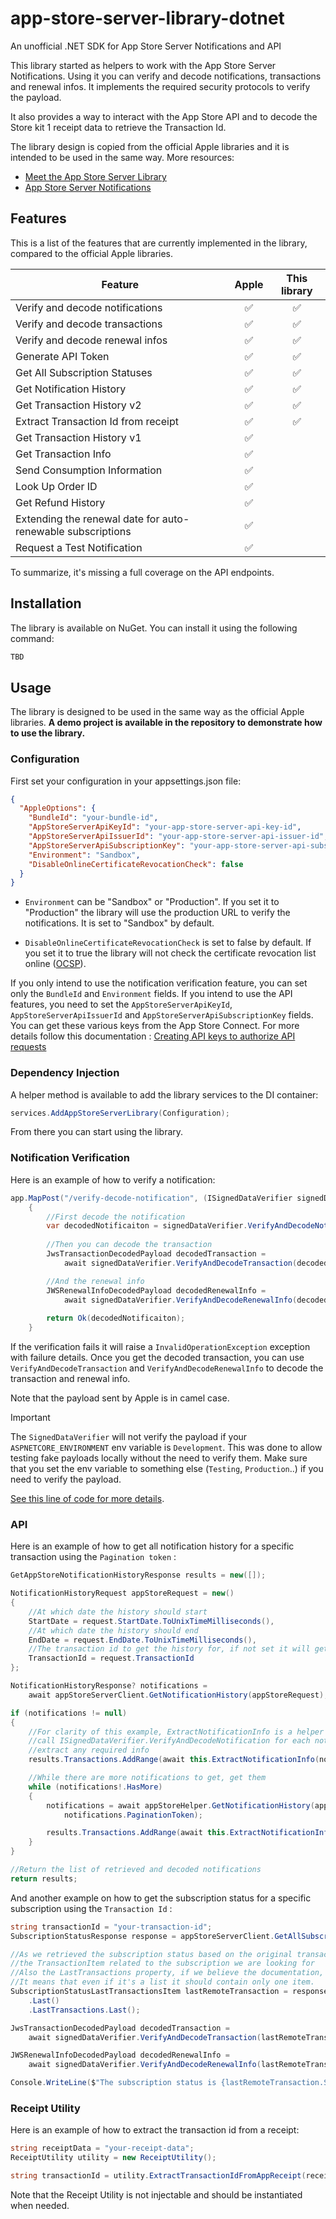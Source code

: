 # app-store-server-library-dotnet
An unofficial .NET SDK for App Store Server Notifications and API

This library started as helpers to work with the App Store Server Notifications. Using it you can verify and decode notifications, transactions and renewal infos. It implements the required security protocols to verify the payload.

It also provides a way to interact with the App Store API and to decode the Store kit 1 receipt data to retrieve the Transaction Id.

The library design is copied from the official Apple libraries and it is intended to be used in the same way.
More resources:
* [Meet the App Store Server Library](https://developer.apple.com/videos/play/wwdc2023/10143/)
* [App Store Server Notifications](https://developer.apple.com/documentation/appstoreservernotifications)

## Features 
This is a list of the features that are currently implemented in the library, compared to the official Apple libraries.

| Feature                             | Apple  | This library |
|-------------------------------------|:------:|:--------:|
| Verify and decode notifications     |   ✅    |      ✅   |
| Verify and decode transactions      |   ✅    |      ✅   |
| Verify and decode renewal infos     |   ✅    |      ✅   |
| Generate API Token                  |   ✅    |      ✅   |
| Get All Subscription Statuses       |   ✅    |      ✅   |
| Get Notification History            |   ✅    |      ✅   |
| Get Transaction History v2          |   ✅    |      ✅   |
| Extract Transaction Id from receipt |   ✅    |      ✅   |
| Get Transaction History v1          |   ✅    |          |
| Get Transaction Info                |   ✅    |          | 
| Send Consumption Information        |   ✅    |          |
| Look Up Order ID                    |   ✅    |          |
| Get Refund History                  |   ✅    |          |
| Extending the renewal date for auto-renewable subscriptions |   ✅    |          |
| Request a Test Notification         |   ✅    |          |

To summarize, it's missing a full coverage on the API endpoints.

## Installation
The library is available on NuGet. You can install it using the following command:
```bash
TBD
```

## Usage
The library is designed to be used in the same way as the official Apple libraries.
**A demo project is available in the repository to demonstrate how to use the library.**

### Configuration
First set your configuration in your appsettings.json file:
```json
{
  "AppleOptions": {
    "BundleId": "your-bundle-id",
    "AppStoreServerApiKeyId": "your-app-store-server-api-key-id",
    "AppStoreServerApiIssuerId": "your-app-store-server-api-issuer-id",
    "AppStoreServerApiSubscriptionKey": "your-app-store-server-api-subscription-key",
    "Environment": "Sandbox",
    "DisableOnlineCertificateRevocationCheck": false
  }
}
```

- `Environment` can be "Sandbox" or "Production". If you set it to "Production" the library will use the production URL to verify the notifications. It is set to "Sandbox" by default.

- `DisableOnlineCertificateRevocationCheck` is set to false by default. If you set it to true the library will not check the certificate revocation list online ([OCSP](https://en.wikipedia.org/wiki/Online_Certificate_Status_Protocol)).

If you only intend to use the notification verification feature, you can set only the `BundleId` and `Environment` fields.
If you intend to use the API features, you need to set the `AppStoreServerApiKeyId`, `AppStoreServerApiIssuerId` and `AppStoreServerApiSubscriptionKey` fields. You can get these various keys from the App Store Connect. For more details follow this documentation : [Creating API keys to authorize API requests](https://developer.apple.com/documentation/appstoreserverapi/creating_api_keys_to_authorize_api_requests)

### Dependency Injection

A helper method is available to add the library services to the DI container:
```csharp
services.AddAppStoreServerLibrary(Configuration);
```

From there you can start using the library.

### Notification Verification
Here is an example of how to verify a notification:
```csharp
app.MapPost("/verify-decode-notification", (ISignedDataVerifier signedDataVerifier, ResponseBodyV2 request) =>
    {
        //First decode the notification
        var decodedNotificaiton = signedDataVerifier.VerifyAndDecodeNotification(request.SignedPayload);
        
        //Then you can decode the transaction
        JwsTransactionDecodedPayload decodedTransaction =
            await signedDataVerifier.VerifyAndDecodeTransaction(decodedNotificaiton.SignedTransactionInfo!);

        //And the renewal info
        JWSRenewalInfoDecodedPayload decodedRenewalInfo =
            await signedDataVerifier.VerifyAndDecodeRenewalInfo(decodedNotificaiton.SignedRenewalInfo!);
        
        return Ok(decodedNotificaiton);
    }
```

If the verification fails it will raise a `InvalidOperationException` exception with failure details.
Once you get the decoded transaction, you can use `VerifyAndDecodeTransaction` and `VerifyAndDecodeRenewalInfo` to decode the transaction and renewal info.

Note that the payload sent by Apple is in camel case.

> [!IMPORTANT]  
> The `SignedDataVerifier` will not verify the payload if your `ASPNETCORE_ENVIRONMENT` env variable is `Development`. This was done to allow testing fake payloads locally without the need to verify them. Make sure that you set the env variable to something else (`Testing`, `Production`..) if you need to verify the payload.
> 
> [See this line of code for more details](https://github.com/getmimo/app-store-server-library-dotnet/blob/main/src/SignedDataVerifier.cs#L140).


### API
Here is an example of how to get all notification history for a specific transaction using the `Pagination token` : 

```csharp
GetAppStoreNotificationHistoryResponse results = new([]);

NotificationHistoryRequest appStoreRequest = new()
{
    //At which date the history should start
    StartDate = request.StartDate.ToUnixTimeMilliseconds(),
    //At which date the history should end
    EndDate = request.EndDate.ToUnixTimeMilliseconds(),
    //The transaction id to get the history for, if not set it will get all the history
    TransactionId = request.TransactionId
};

NotificationHistoryResponse? notifications = 
    await appStoreServerClient.GetNotificationHistory(appStoreRequest);

if (notifications != null)
{
    //For clarity of this example, ExtractNotificationInfo is a helper method that will 
    //call ISignedDataVerifier.VerifyAndDecodeNotification for each notification and 
    //extract any required info
    results.Transactions.AddRange(await this.ExtractNotificationInfo(notifications));

    //While there are more notifications to get, get them
    while (notifications!.HasMore)
    {
        notifications = await appStoreHelper.GetNotificationHistory(appStoreRequest,
            notifications.PaginationToken);

        results.Transactions.AddRange(await this.ExtractNotificationInfo(notifications!));
    }
}

//Return the list of retrieved and decoded notifications
return results;
```

And another example on how to get the subscription status for a specific subscription using the `Transaction Id` :

```csharp
string transactionId = "your-transaction-id";
SubscriptionStatusResponse response = appStoreServerClient.GetAllSubscriptionStatuses(transactionId);

//As we retrieved the subscription status based on the original transaction id, the response already contains only
//the TransactionItem related to the subscription we are looking for
//Also the LastTransactions property, if we believe the documentation, only contains the most recent transaction.
//It means that even if it's a list it should contain only one item.
SubscriptionStatusLastTransactionsItem lastRemoteTransaction = response.data
    .Last()
    .LastTransactions.Last();

JwsTransactionDecodedPayload decodedTransaction =
    await signedDataVerifier.VerifyAndDecodeTransaction(lastRemoteTransaction.SignedTransactionInfo!);

JWSRenewalInfoDecodedPayload decodedRenewalInfo =
    await signedDataVerifier.VerifyAndDecodeRenewalInfo(lastRemoteTransaction.SignedRenewalInfo!);

Console.WriteLine($"The subscription status is {lastRemoteTransaction.Status} for transaction Id {decodedTransaction.TransactionId}");
```
### Receipt Utility
Here is an example of how to extract the transaction id from a receipt:

```csharp
string receiptData = "your-receipt-data";
ReceiptUtility utility = new ReceiptUtility();

string transactionId = utility.ExtractTransactionIdFromAppReceipt(receiptData);
```

Note that the Receipt Utility is not injectable and should be instantiated when needed.